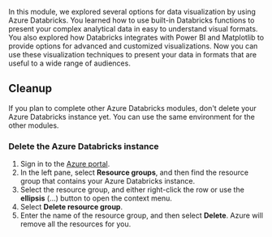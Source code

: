 In this module, we explored several options for data visualization by using Azure Databricks. You learned how to use built-in Databricks functions to present your complex analytical data in easy to understand visual formats. You also explored how Databricks integrates with Power BI and Matplotlib to provide options for advanced and customized visualizations. Now you can use these visualization techniques to present your data in formats that are useful to a wide range of audiences.

## Cleanup

If you plan to complete other Azure Databricks modules, don't delete your Azure Databricks instance yet. You can use the same environment for the other modules.

### Delete the Azure Databricks instance

1. Sign in to the [Azure portal](https://portal.azure.com?azure-portal=true).
1. In the left pane, select **Resource groups**, and then find the resource group that contains your Azure Databricks instance.
1. Select the resource group, and either right-click the row or use the **ellipsis** (...) button to open the context menu.
1. Select **Delete resource group**.
1. Enter the name of the resource group, and then select **Delete**. Azure will remove all the resources for you.
